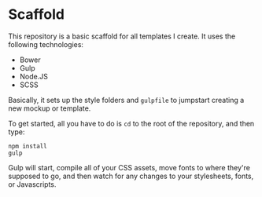 # Scaffold

This repository is a basic scaffold for all templates I create. It uses the following technologies:

- Bower
- Gulp
- Node.JS
- SCSS

Basically, it sets up the style folders and `gulpfile` to jumpstart creating a new mockup or template.

To get started, all you have to do is `cd` to the root of the repository, and then type:

	npm install
	gulp
	
Gulp will start, compile all of your CSS assets, move fonts to where they're supposed to go, and
then watch for any changes to your stylesheets, fonts, or Javascripts.
